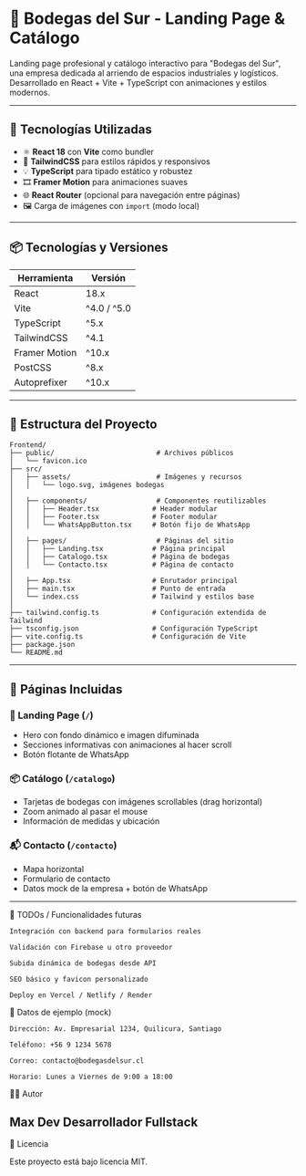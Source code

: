 # 🏢 Bodegas del Sur - Landing Page & Catálogo

Landing page profesional y catálogo interactivo para "Bodegas del Sur", una empresa dedicada al arriendo de espacios industriales y logísticos. Desarrollado en React + Vite + TypeScript con animaciones y estilos modernos.

---

## 🚀 Tecnologías Utilizadas

- ⚛️ **React 18** con **Vite** como bundler
- 🎨 **TailwindCSS** para estilos rápidos y responsivos
- 💡 **TypeScript** para tipado estático y robustez
- 🎞️ **Framer Motion** para animaciones suaves
- 🌐 **React Router** (opcional para navegación entre páginas)
- 🖼️ Carga de imágenes con `import` (modo local)

---
## 📦 Tecnologías y Versiones

| Herramienta        | Versión     |
|--------------------|-------------|
| React              | 18.x        |
| Vite               | ^4.0 / ^5.0 |
| TypeScript         | ^5.x        |
| TailwindCSS        | ^4.1        |
| Framer Motion      | ^10.x       |
| PostCSS            | ^8.x        |
| Autoprefixer       | ^10.x       |

---

## 🧱 Estructura del Proyecto
```
Frontend/
├── public/                         # Archivos públicos
│   └── favicon.ico
├── src/
│   ├── assets/                     # Imágenes y recursos
│   │   └── logo.svg, imágenes bodegas
│
│   ├── components/                 # Componentes reutilizables
│   │   ├── Header.tsx             # Header modular
│   │   ├── Footer.tsx             # Footer modular
│   │   └── WhatsAppButton.tsx     # Botón fijo de WhatsApp
│
│   ├── pages/                      # Páginas del sitio
│   │   ├── Landing.tsx            # Página principal
│   │   ├── Catalogo.tsx           # Página de bodegas
│   │   └── Contacto.tsx           # Página de contacto
│
│   ├── App.tsx                    # Enrutador principal
│   ├── main.tsx                   # Punto de entrada
│   └── index.css                  # Tailwind y estilos base
│
├── tailwind.config.ts             # Configuración extendida de Tailwind
├── tsconfig.json                  # Configuración TypeScript
├── vite.config.ts                 # Configuración de Vite
├── package.json
└── README.md
```
---

## 🧩 Páginas Incluidas

### 📌 Landing Page (`/`)
- Hero con fondo dinámico e imagen difuminada
- Secciones informativas con animaciones al hacer scroll
- Botón flotante de WhatsApp

### 📦 Catálogo (`/catalogo`)
- Tarjetas de bodegas con imágenes scrollables (drag horizontal)
- Zoom animado al pasar el mouse
- Información de medidas y ubicación

### 📬 Contacto (`/contacto`)
- Mapa horizontal
- Formulario de contacto
- Datos mock de la empresa + botón de WhatsApp

---

🧪 TODOs / Funcionalidades futuras

    Integración con backend para formularios reales

    Validación con Firebase u otro proveedor

    Subida dinámica de bodegas desde API

    SEO básico y favicon personalizado

    Deploy en Vercel / Netlify / Render

🧾 Datos de ejemplo (mock)

    Dirección: Av. Empresarial 1234, Quilicura, Santiago

    Teléfono: +56 9 1234 5678

    Correo: contacto@bodegasdelsur.cl

    Horario: Lunes a Viernes de 9:00 a 18:00
    
🧑‍💻 Autor

Max Dev
Desarrollador Fullstack 
---

📄 Licencia

Este proyecto está bajo licencia MIT.
